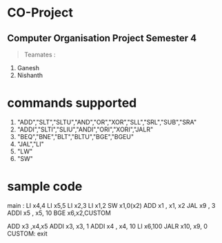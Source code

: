# CO-Project

## Computer Organisation Project Semester 4 

> Teamates : 
1) Ganesh 
2) Nishanth 

# commands supported
1) "ADD","SLT","SLTU","AND","OR","XOR","SLL","SRL","SUB","SRA"
2) "ADDI","SLTI","SLIU","ANDI","ORI","XORI","JALR" 
3) "BEQ","BNE","BLT","BLTU","BGE","BGEU"
4) "JAL","LI"
5) "LW"
6) "SW"

# sample code


main :
LI x4,4
LI x5,5
LI x2,3
LI x1,2
SW x1,0(x2)
ADD x1 , x1, x2
JAL x9 , 3
ADDI x5 , x5, 10
BGE x6,x2,CUSTOM

ADD x3 ,x4,x5
ADDI x3, x3, 1
ADDI x4 , x4, 10
LI x6,100
JALR x10, x9, 0
CUSTOM:
exit

